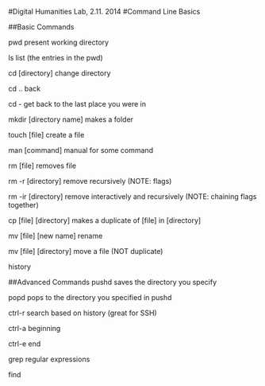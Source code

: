 #Digital Humanities Lab, 2.11. 2014
#Command Line Basics

##Basic Commands

pwd			present working directory

ls			list (the entries in the pwd)

cd [directory]		change directory

cd ..			back

cd -			get back to the last place you were in

mkdir [directory name]	makes a folder

touch [file]		create a file

man [command]		manual for some command

rm [file]		removes file

rm -r [directory]	remove recursively (NOTE: flags)

rm -ir [directory]	remove interactively and recursively (NOTE: chaining flags together)

cp [file] [directory]	makes a duplicate of [file] in [directory]	

mv [file] [new name]	rename

mv [file] [directory]	move a file (NOT duplicate)

history

##Advanced Commands
pushd			saves the directory you specify 		

popd			pops to the directory you specified in pushd

ctrl-r			search based on history (great for SSH)

ctrl-a			beginning

ctrl-e			end	

grep			regular expressions

find			
